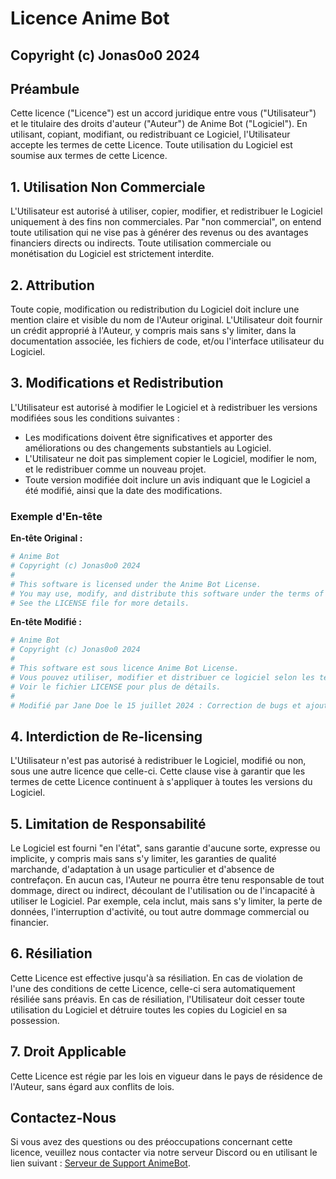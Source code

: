 
# Licence Anime Bot

## Copyright (c) Jonas0o0 2024

## Préambule
Cette licence ("Licence") est un accord juridique entre vous ("Utilisateur") et le titulaire des droits d'auteur ("Auteur") de Anime Bot ("Logiciel"). En utilisant, copiant, modifiant, ou redistribuant ce Logiciel, l'Utilisateur accepte les termes de cette Licence. Toute utilisation du Logiciel est soumise aux termes de cette Licence.

## 1. Utilisation Non Commerciale
L'Utilisateur est autorisé à utiliser, copier, modifier, et redistribuer le Logiciel uniquement à des fins non commerciales. Par "non commercial", on entend toute utilisation qui ne vise pas à générer des revenus ou des avantages financiers directs ou indirects. Toute utilisation commerciale ou monétisation du Logiciel est strictement interdite.

## 2. Attribution
Toute copie, modification ou redistribution du Logiciel doit inclure une mention claire et visible du nom de l'Auteur original. L'Utilisateur doit fournir un crédit approprié à l'Auteur, y compris mais sans s'y limiter, dans la documentation associée, les fichiers de code, et/ou l'interface utilisateur du Logiciel.

## 3. Modifications et Redistribution
L'Utilisateur est autorisé à modifier le Logiciel et à redistribuer les versions modifiées sous les conditions suivantes :

- Les modifications doivent être significatives et apporter des améliorations ou des changements substantiels au Logiciel.
- L'Utilisateur ne doit pas simplement copier le Logiciel, modifier le nom, et le redistribuer comme un nouveau projet.
- Toute version modifiée doit inclure un avis indiquant que le Logiciel a été modifié, ainsi que la date des modifications.

### Exemple d'En-tête

**En-tête Original :**
```Python
# Anime Bot
# Copyright (c) Jonas0o0 2024
# 
# This software is licensed under the Anime Bot License.
# You may use, modify, and distribute this software under the terms of the Anime Bot License.
# See the LICENSE file for more details.
```

**En-tête Modifié :**
```Python
# Anime Bot
# Copyright (c) Jonas0o0 2024
# 
# This software est sous licence Anime Bot License.
# Vous pouvez utiliser, modifier et distribuer ce logiciel selon les termes de la licence Anime Bot License.
# Voir le fichier LICENSE pour plus de détails.
# 
# Modifié par Jane Doe le 15 juillet 2024 : Correction de bugs et ajout de nouvelles fonctionnalités.
```

## 4. Interdiction de Re-licensing
L'Utilisateur n'est pas autorisé à redistribuer le Logiciel, modifié ou non, sous une autre licence que celle-ci. Cette clause vise à garantir que les termes de cette Licence continuent à s'appliquer à toutes les versions du Logiciel.

## 5. Limitation de Responsabilité
Le Logiciel est fourni "en l'état", sans garantie d'aucune sorte, expresse ou implicite, y compris mais sans s'y limiter, les garanties de qualité marchande, d'adaptation à un usage particulier et d'absence de contrefaçon. En aucun cas, l'Auteur ne pourra être tenu responsable de tout dommage, direct ou indirect, découlant de l'utilisation ou de l'incapacité à utiliser le Logiciel. Par exemple, cela inclut, mais sans s'y limiter, la perte de données, l'interruption d'activité, ou tout autre dommage commercial ou financier.

## 6. Résiliation
Cette Licence est effective jusqu'à sa résiliation. En cas de violation de l'une des conditions de cette Licence, celle-ci sera automatiquement résiliée sans préavis. En cas de résiliation, l'Utilisateur doit cesser toute utilisation du Logiciel et détruire toutes les copies du Logiciel en sa possession.

## 7. Droit Applicable
Cette Licence est régie par les lois en vigueur dans le pays de résidence de l'Auteur, sans égard aux conflits de lois.

## Contactez-Nous
Si vous avez des questions ou des préoccupations concernant cette licence, veuillez nous contacter via notre serveur Discord ou en utilisant le lien suivant : [Serveur de Support AnimeBot](https://discord.gg/UBs3Uu2bxw).
